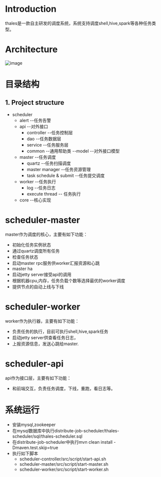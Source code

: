 # Introduction
thales是一款自主研发的调度系统，系统支持调度shell,hive,spark等各种任务类型。

# Architecture
![image](https://github.com/ylpu/distribute-job-scheduler/tree/master/docs/thales-arch.png)

# 目录结构

## 1. Project structure 

- scheduler
	- alert --任务告警
	- api --对外接口
		- controller --任务控制层
		- dao --任务数据层
		- service --任务服务层
		- common --通用帮助类
		--model --对外接口模型
	- master --任务调度
	    - quartz --任务扫描调度
	    - master manager --任务资源管理
	    - task schedule & submit --任务提交调度
	- worker --任务执行
	    - log --任务日志
	    - execute thread -- 任务执行
	- core --核心实现
# scheduler-master
master作为调度的核心，主要有如下功能：
* 初始化任务实例状态
* 通过quartz调度所有任务
* 检查任务状态
* 启动master rpc服务供worker汇报资源和心跳
* master ha
* 启动jetty server接受api的调用
* 根据机器cpu,内存，任务负载个数等选择最优的worker调度
* 提供节点的自动上线与下线

# scheduler-worker
worker作为执行器，主要有如下功能：
* 负责任务的执行，目前可执行shell,hive,spark任务
* 启动jetty server供查看任务日志，
* 上报资源信息，发送心跳给master.

# scheduler-api
api作为接口层，主要有如下功能：
* 和前端交互，负责任务调度，下线，重跑，看日志等。

# 系统运行
* 安装mysql,zookeeper
* 在mysql数据库中执行distribute-job-scheduler/thales-scheduler/sql/thales-scheduler.sql
* 在distribute-job-scheduler中执行mvn clean install -Dmaven.test.skip=true
* 执行如下脚本
  * scheduler-controller/src/script/start-api.sh
  * scheduler-master/src/script/start-master.sh
  * scheduler-worker/src/script/start-worker.sh
